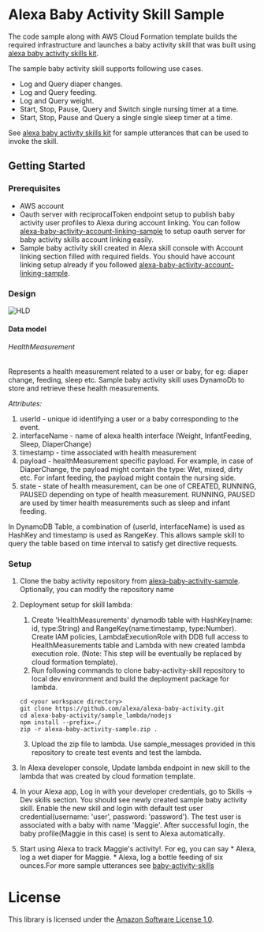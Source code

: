 # Alexa Baby Activity Skill Sample
The code sample along with AWS Cloud Formation template builds the required infrastructure and launches a baby activity skill that was built using [alexa baby activity skills kit](https://developer.amazon.com/docs/health/overview.html).

The sample baby activity skill supports following use cases.
* Log and Query diaper changes.
* Log and Query feeding.
* Log and Query weight.
* Start, Stop, Pause, Query and Switch single nursing timer at a time.
* Start, Stop, Pause and Query a single single sleep timer at a time.

See [alexa baby activity skills kit](https://developer.amazon.com/docs/health/overview.html) for sample utterances that can be used to invoke the skill.

## Getting Started
### Prerequisites
* AWS account
* Oauth server with reciprocalToken endpoint setup to publish baby activity user profiles to Alexa during account linking. You can follow [alexa-baby-activity-account-linking-sample](https://github.com/alexa/alexa-oauth-sample) to setup oauth server for baby activity skills account linking easily.
* Sample baby activity skill created in Alexa skill console with Account linking section filled with required fields. You should have account linking setup already if you followed [alexa-baby-activity-account-linking-sample](https://github.com/alexa/alexa-oauth-sample).

### Design
![HLD](images/sample-baby-activity-skill-hld.png)
#### Data model

###### HealthMeasurement
   Represents a health measurement related to a user or baby, for eg: diaper change, feeding, sleep etc. Sample baby activity skill uses DynamoDb to store and retrieve these health
   measurements.

   *Attributes:*
   1. userId - unique id identifying a user or a baby corresponding to the event.
   2. interfaceName - name of alexa health interface (Weight, InfantFeeding, Sleep, DiaperChange)
   3. timestamp - time associated with health measurement
   4. payload - healthMeasurement specific payload. For example, in case of DiaperChange, the payload might contain the type: Wet, mixed, dirty etc. For infant feeding, the payload might contain the nursing side.
   5. state - state of health measurement, can be one of CREATED, RUNNING, PAUSED depending on type of health measurement. RUNNING, PAUSED are used by timer health measurements such as sleep and infant feeding.

   In DynamoDB Table, a combination of (userId, interfaceName) is used as HashKey and timestamp is used as RangeKey. This allows sample skill to query the table based on time interval to satisfy get directive requests.

### Setup
   1. Clone the baby activity repository from [alexa-baby-activity-sample](https://github.com/alexa/alexa-baby-activity). Optionally, you can modify the repository name
   2. Deployment setup for skill lambda:
       1. Create 'HealthMeasurements' dynamodb table with HashKey(name: id, type:String) and RangeKey(name:timestamp, type:Number). Create IAM policies, LambdaExecutionRole with DDB full access to HealthMeasurements table and Lambda with new created lambda execution role. (Note: This step will be eventually be replaced by cloud formation template). <!--![CreateStack](images/cloudformation-launch-stack.png) with this [template](https://github.com/alexa/alexa-baby-activity/blob/master/template.json)-->
       2. Run following commands to clone baby-activity-skill repository to local dev environment and build the deployment package for lambda.
       ```
       cd <your workspace directory>
       git clone https://github.com/alexa/alexa-baby-activity.git
       cd alexa-baby-activity/sample_lambda/nodejs
       npm install --prefix=./
       zip -r alexa-baby-activity-sample.zip .
       ```
       3. Upload the zip file to lambda. Use sample_messages provided in this repository to create test events and test the lambda.

   3. In Alexa developer console, Update lambda endpoint in  new skill to the lambda that was created by cloud formation template.
   4. In your Alexa app, Log in with your developer credentials, go to Skills -> Dev skills section. You should see newly created sample baby activity skill. Enable the new skill and login with default test user credential(username: 'user', password: 'password'). The test user is associated with a baby with name 'Maggie'. After successful login, the baby profile(Maggie in this case) is sent to Alexa automatically.
   5. Start using Alexa to track Maggie's activity!. For eg, you can say
     * Alexa, log a wet diaper for Maggie.
     * Alexa, log a bottle feeding of six ounces.For more sample utterances see [baby-activity-skills](https://developer.amazon.com/docs/health/overview.html#utterances)

# License
This library is licensed under the [Amazon Software License 1.0](LICENSE).
